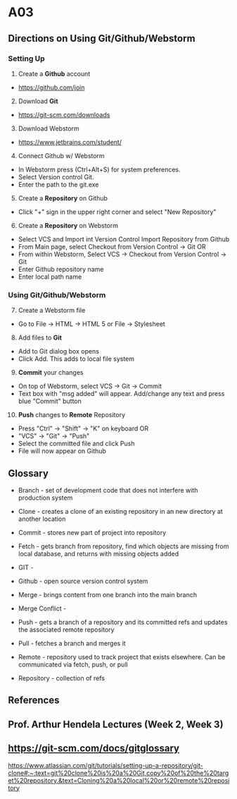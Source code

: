 # A03
## Directions on Using Git/Github/Webstorm

### Setting Up
1. Create a **Github** account
- https://github.com/join
2. Download **Git**
- https://git-scm.com/downloads
3. Download Webstorm
- https://www.jetbrains.com/student/
4. Connect Github w/ Webstorm
- In Webstorm press (Ctrl+Alt+S) for system preferences.
- Select Version control Git. 
- Enter the path to the git.exe
5. Create a **Repository** on Github
- Click "+" sign in the upper right corner and select "New Repository"
6. Create a **Repository** on Webstorm
- Select VCS and Import int Version Control
Import Repository from Github
- From Main page, select Checkout from Version Control -> Git 
OR
- From within Webstorm, Select VCS -> Checkout from Version Control -> Git 
- Enter Github repository name
- Enter local path name

### Using Git/Github/Webstorm
7. Create a Webstorm file
- Go to File -> HTML -> HTML 5 or File -> Stylesheet
8. Add files to **Git**
- Add to Git dialog box opens
- Click Add. This adds to local file system
9. **Commit** your changes
- On top of Webstorm, select VCS -> Git -> Commit
- Text box with "msg added" will appear. Add/change any text and press blue "Commit" button
10. **Push** changes to **Remote** Repository
- Press "Ctrl" -> "Shift" -> "K" on keyboard
OR
- "VCS" -> "Git" -> "Push"
- Select the committed file and click Push
- File will now appear on Github


## Glossary

- Branch - set of development code that does not interfere with production system

- Clone - creates a clone of an existing repository in an new directory at another location

- Commit - stores new part of project into repository

- Fetch - gets branch from repository, find which objects are missing from local database, and returns with missing objects added

- GIT - 

- Github - open source version control system

- Merge - brings content from one branch into the main branch 

- Merge Conflict - 

- Push - gets a branch of a repository and its committed refs and updates the associated remote repository

- Pull - fetches a branch and merges it

- Remote - repository used to track project that exists elsewhere. Can be communicated via fetch, push, or pull

- Repository - collection of refs

## References

Prof. Arthur Hendela Lectures (Week 2, Week 3)
-
https://git-scm.com/docs/gitglossary 
-
https://www.atlassian.com/git/tutorials/setting-up-a-repository/git-clone#:~:text=git%20clone%20is%20a%20Git,copy%20of%20the%20target%20repository.&text=Cloning%20a%20local%20or%20remote%20repository
